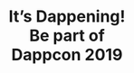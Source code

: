 ---
templateKey: get-involved-page
title: |-
  It’s Dappening!  
  Be part of  
  Dappcon 2019
columns:
  firstCol:
    title: Sponsor
    description: Check out our [sponsorship packages](https://drive.google.com/file/d/1BsT4NA_tq8u4o-K3I209TDgQnUjpdYHX/view). 
    URL: mailto:sponsor@dappcon.io
  secondCol:
    title: Speaker
    description: To give a talk or to organise a workshop, apply here. 
    URL: https://gnosis1.typeform.com/to/ZNV6Wf
  thirdCol:
    title: Volunteer
    description: To volunteer at our event apply here. [Contact us](volunteer@dappcon.io) for more information.
    URL: https://gnosis1.typeform.com/to/y3taxr
---